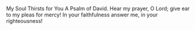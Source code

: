 My Soul Thirsts for You A Psalm of David. Hear my prayer, O Lord; give ear to my pleas for mercy! In your faithfulness answer me, in your righteousness!

